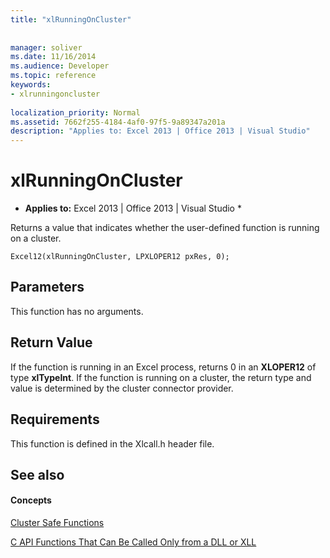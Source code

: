 ```yaml
---
title: "xlRunningOnCluster"
 
 
manager: soliver
ms.date: 11/16/2014
ms.audience: Developer
ms.topic: reference
keywords:
- xlrunningoncluster
 
localization_priority: Normal
ms.assetid: 7662f255-4184-4af0-97f5-9a89347a201a
description: "Applies to: Excel 2013 | Office 2013 | Visual Studio"
---
```


# xlRunningOnCluster

 * **Applies to:** Excel 2013 | Office 2013 | Visual Studio * 
  
Returns a value that indicates whether the user-defined function is running on a cluster. 
  
```
Excel12(xlRunningOnCluster, LPXLOPER12 pxRes, 0);
```

## Parameters

This function has no arguments.
  
## Return Value

If the function is running in an Excel process, returns 0 in an **XLOPER12** of type **xlTypeInt**. If the function is running on a cluster, the return type and value is determined by the cluster connector provider.
  
## Requirements

This function is defined in the Xlcall.h header file.
  
## See also

#### Concepts

[Cluster Safe Functions](cluster-safe-functions.md)
  
[C API Functions That Can Be Called Only from a DLL or XLL](c-api-functions-that-can-be-called-only-from-a-dll-or-xll.md)

